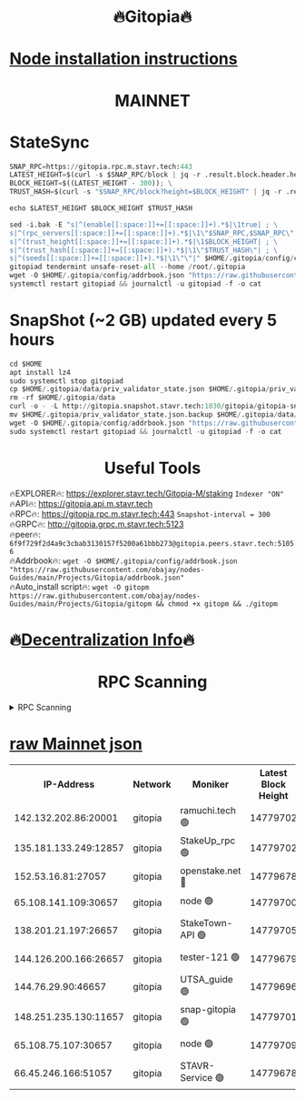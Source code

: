 <h1 align="center"> 🔥Gitopia🔥</h1>

[Node installation instructions](https://github.com/obajay/nodes-Guides/tree/main/Projects/Gitopia)
=

<h1 align="center"> MAINNET</h1>

# StateSync
```python
SNAP_RPC=https://gitopia.rpc.m.stavr.tech:443
LATEST_HEIGHT=$(curl -s $SNAP_RPC/block | jq -r .result.block.header.height); \
BLOCK_HEIGHT=$((LATEST_HEIGHT - 300)); \
TRUST_HASH=$(curl -s "$SNAP_RPC/block?height=$BLOCK_HEIGHT" | jq -r .result.block_id.hash)

echo $LATEST_HEIGHT $BLOCK_HEIGHT $TRUST_HASH

sed -i.bak -E "s|^(enable[[:space:]]+=[[:space:]]+).*$|\1true| ; \
s|^(rpc_servers[[:space:]]+=[[:space:]]+).*$|\1\"$SNAP_RPC,$SNAP_RPC\"| ; \
s|^(trust_height[[:space:]]+=[[:space:]]+).*$|\1$BLOCK_HEIGHT| ; \
s|^(trust_hash[[:space:]]+=[[:space:]]+).*$|\1\"$TRUST_HASH\"| ; \
s|^(seeds[[:space:]]+=[[:space:]]+).*$|\1\"\"|" $HOME/.gitopia/config/config.toml
gitopiad tendermint unsafe-reset-all --home /root/.gitopia
wget -O $HOME/.gitopia/config/addrbook.json "https://raw.githubusercontent.com/obajay/nodes-Guides/main/Projects/Gitopia/addrbook.json"
systemctl restart gitopiad && journalctl -u gitopiad -f -o cat
```
# SnapShot (~2 GB) updated every 5 hours
```python
cd $HOME
apt install lz4
sudo systemctl stop gitopiad
cp $HOME/.gitopia/data/priv_validator_state.json $HOME/.gitopia/priv_validator_state.json.backup
rm -rf $HOME/.gitopia/data
curl -o - -L http://gitopia.snapshot.stavr.tech:1030/gitopia/gitopia-snap.tar.lz4 | lz4 -c -d - | tar -x -C $HOME/.gitopia --strip-components 2
mv $HOME/.gitopia/priv_validator_state.json.backup $HOME/.gitopia/data/priv_validator_state.json
wget -O $HOME/.gitopia/config/addrbook.json "https://raw.githubusercontent.com/obajay/nodes-Guides/main/Projects/Gitopia/addrbook.json"
sudo systemctl restart gitopiad && journalctl -u gitopiad -f -o cat
```
 <h1 align="center"> Useful Tools</h1>

🔥EXPLORER🔥:      https://explorer.stavr.tech/Gitopia-M/staking  `Indexer "ON"` \
🔥API🔥: 			 		 https://gitopia.api.m.stavr.tech \
🔥RPC🔥:           https://gitopia.rpc.m.stavr.tech:443              `Snapshot-interval = 300` \
🔥GRPC🔥:          http://gitopia.grpc.m.stavr.tech:5123 \
🔥peer🔥:					 `6f9f729f2d4a9c3cbab3130157f5200a61bbb273@gitopia.peers.stavr.tech:51056` \
🔥Addrbook🔥:    ```wget -O $HOME/.gitopia/config/addrbook.json "https://raw.githubusercontent.com/obajay/nodes-Guides/main/Projects/Gitopia/addrbook.json"``` \
🔥Auto_install script🔥: ```wget -O gitopm https://raw.githubusercontent.com/obajay/nodes-Guides/main/Projects/Gitopia/gitopm && chmod +x gitopm && ./gitopm```

🔥[Decentralization Info](https://github.com/obajay/StateSync-snapshots/tree/main/Projects/Gitopia/Decentralization)🔥
=

<h1 align="center"> RPC Scanning</h1>

<details>
<summary>RPC Scanning</summary>

<h2 align="center"> We scan nodes in real time every 4 hours. And we provide the final result of RPC endpoints.
We cannot influence the operation of these nodes in any way. </h2>


```python
If Voting Power is higher than 0 --> then the Node is a validator of the network and may be subject to attack and be a potential threat to the chain.
```
```python
We marked such validators with a red symbol
```

</details>

[raw Mainnet json](https://rpc-check.gitopm.stavr.tech/gitopm/rpc-gitopm-result.json)
=

<table><tr><th>IP-Address</th><th>Network</th><th>Moniker</th><th>Latest Block Height</th><th>Earliest Block Height</th><th>Catching Up</th><th>Tx Index</th><th>Voting Power</th><th>Scan Time</th></tr><tr><td>142.132.202.86:20001</td><td>gitopia</td><td>ramuchi.tech 🟢</td><td>14779702</td><td>6548337</td><td>False</td><td>on</td><td>0</td><td>2024-03-04T07:12:14.529312148UTC</td></tr><tr><td>135.181.133.249:12857</td><td>gitopia</td><td>StakeUp_rpc 🟢</td><td>14779702</td><td>8010001</td><td>False</td><td>on</td><td>0</td><td>2024-03-04T07:12:14.839305802UTC</td></tr><tr><td>152.53.16.81:27057</td><td>gitopia</td><td>openstake.net 🔴</td><td>14779678</td><td>10455001</td><td>False</td><td>off</td><td>54194</td><td>2024-03-04T07:11:33.832674240UTC</td></tr><tr><td>65.108.141.109:30657</td><td>gitopia</td><td>node 🟢</td><td>14779700</td><td>12299845</td><td>False</td><td>on</td><td>0</td><td>2024-03-04T07:12:12.036341795UTC</td></tr><tr><td>138.201.21.197:26657</td><td>gitopia</td><td>StakeTown-API 🟢</td><td>14779705</td><td>12733501</td><td>False</td><td>on</td><td>0</td><td>2024-03-04T07:12:19.218610395UTC</td></tr><tr><td>144.126.200.166:26657</td><td>gitopia</td><td>tester-121 🟢</td><td>14779679</td><td>12832814</td><td>False</td><td>off</td><td>0</td><td>2024-03-04T07:11:36.188513081UTC</td></tr><tr><td>144.76.29.90:46657</td><td>gitopia</td><td>UTSA_guide 🟢</td><td>14779696</td><td>13035301</td><td>False</td><td>on</td><td>0</td><td>2024-03-04T07:12:05.490283322UTC</td></tr><tr><td>148.251.235.130:11657</td><td>gitopia</td><td>snap-gitopia 🟢</td><td>14779701</td><td>14079001</td><td>False</td><td>on</td><td>0</td><td>2024-03-04T07:12:12.269654325UTC</td></tr><tr><td>65.108.75.107:30657</td><td>gitopia</td><td>node 🟢</td><td>14779709</td><td>14269230</td><td>False</td><td>on</td><td>0</td><td>2024-03-04T07:12:25.638624579UTC</td></tr><tr><td>66.45.246.166:51057</td><td>gitopia</td><td>STAVR-Service 🟢</td><td>14779678</td><td>14772001</td><td>False</td><td>on</td><td>0</td><td>2024-03-04T07:11:55.078857652UTC</td></tr></table>
